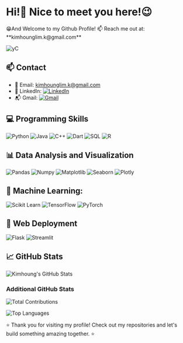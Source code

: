 <h1>Hi!👋 Nice to meet you here!😉</h1>  
😁And Welcome to my Github Profile!   
📫 Reach me out at: **kimhounglim.k@gmail.com**  

![yC](https://github.com/KIMHOUNG-LIM/KIMHOUNG-LIM/assets/141208186/dc66f009-fbfa-496d-9bf2-3c286fe1bf93)

## 📫 Contact

- 📧 Email: kimhounglim.k@gmail.com
- 💼 LinkedIn: [![LinkedIn](https://img.shields.io/badge/LinkedIn-Connect-blue?style=flat-square&logo=linkedin&logoColor=white)](https://www.linkedin.com/in/kimhoung-lim-a04218286/)
- 📬 Gmail: [![Gmail](https://img.shields.io/badge/Gmail-Send%20Email-red?style=flat-square&logo=gmail&logoColor=white)](mailto:kimhounglim.k@gmail.com)

## 💻 Programming Skills

![Python](https://img.shields.io/badge/Python-Intermediate-blue?style=flat-square&logo=python&logoColor=white) ![Java](https://img.shields.io/badge/Java-Intermediate-blue?style=flat-square&logo=java&logoColor=white) ![C++](https://img.shields.io/badge/C++-Beginner-brightgreen?style=flat-square&logo=c%2B%2B&logoColor=white) ![Dart](https://img.shields.io/badge/Dart-Beginner-brightgreen?style=flat-square&logo=dart&logoColor=white) ![SQL](https://img.shields.io/badge/SQL-Intermediate-blue?style=flat-square&logo=sqlite&logoColor=white) ![R](https://img.shields.io/badge/R-Beginner-brightgreen?style=flat-square&logo=r&logoColor=white)

## 📊 Data Analysis and Visualization
![Pandas](https://img.shields.io/badge/Pandas-Intermediate-blue?style=flat-square&logo=pandas&logoColor=white) ![Numpy](https://img.shields.io/badge/Numpy-Intermediate-blue?style=flat-square&logo=numpy&logoColor=white) ![Matplotlib](https://img.shields.io/badge/Matplotlib-Intermediate-blue?style=flat-square&logo=matplotlib&logoColor=white) ![Seaborn](https://img.shields.io/badge/Seaborn-Intermediate-blue?style=flat-square&logo=seaborn&logoColor=white) ![Plotly](https://img.shields.io/badge/Plotly-Intermediate-blue?style=flat-square&logo=plotly&logoColor=white)

## 🤖 Machine Learning: 
![Scikit Learn](https://img.shields.io/badge/Scikit_Learn-Beginner-brightgreen?style=flat-square&logo=scikit-learn&logoColor=white) ![TensorFlow](https://img.shields.io/badge/TensorFlow-Beginner-brightgreen?style=flat-square&logo=tensorflow&logoColor=white) ![PyTorch](https://img.shields.io/badge/PyTorch-Beginner-brightgreen?style=flat-square&logo=pytorch&logoColor=white)

## 🚀 Web Deployment
![Flask](https://img.shields.io/badge/Flask-Beginner-brightgreen?style=flat-square&logo=flask&logoColor=white) ![Streamlit](https://img.shields.io/badge/Streamlit-Intermediate-blue?style=flat-square&logo=streamlit&logoColor=white)

## 📈 GitHub Stats

![Kimhoung's GitHub Stats](https://github-readme-stats.vercel.app/api?username=YourGitHubUsername&show_icons=true&hide=contribs,prs)

### Additional GitHub Stats

![Total Contributions](https://github-readme-stats.vercel.app/api?username=YourGitHubUsername&count_private=true&show_icons=true&hide=prs,issues,contribs&include_all_commits=true&hide_rank=true&hide_title=true)

![Top Languages](https://github-readme-stats.vercel.app/api/top-langs/?username=YourGitHubUsername&layout=compact)

⭐️ Thank you for visiting my profile! Check out my repositories and let's build something amazing together. ⭐️

